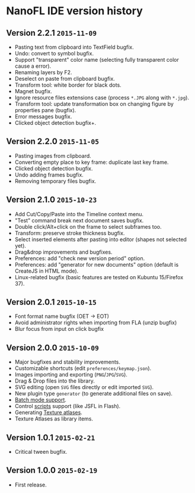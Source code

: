 # NanoFL IDE version history


## Version 2.2.1 `2015-11-09`

* Pasting text from clipboard into TextField bugfix.
* Undo: convert to symbol bugfix.
* Support "transparent" color name (selecting fully transparent color cause a error).
* Renaming layers by F2.
* Deselect on paste from clipboard bugfix.
* Transform tool: white border for black dots.
* Magnet bugfix.
* Ignore resource files extensions case (process `*.JPG` along with `*.jpg`).
* Transform tool: update transformation box on changing figure by properties pane (bugfix).
* Error messages bugfix.
* Clicked object detection bugfix+.


## Version 2.2.0 `2015-11-05`

* Pasting images from clipboard.
* Converting empty place to key frame: duplicate last key frame.
* Clicked object detection bugfix.
* Undo adding frames bugfix.
* Removing temporary files bugfix.


## Version 2.1.0 `2015-10-23`

* Add Cut/Copy/Paste into the Timeline context menu.
* "Test" command break next document saves bugfix.
* Double click/Alt+click on the frame to select subframes too.
* Transform: preserve stroke thickness bugfix.
* Select inserted elements after pasting into editor (shapes not selected yet).
* Drag&drop improvements and bugfixes.
* Preferences: add "check new version period" option.
* Preferences: add "generator for new documents" option (default is CreateJS in HTML mode).
* Linux-related bugfix (basic features are tested on Kubuntu 15/Firefox 37).


## Version 2.0.1 `2015-10-15`

* Font format name bugfix (OET -> EOT)
* Avoid administrator rights when importing from FLA (unzip bugfix)
* Blur focus from input on click bugfix


## Version 2.0.0 `2015-10-09`

* Major bugfixes and stability improvements.
* Customizable shortcuts (edit `preferences/keymap.json`).
* Images importing and exporting (`PNG`/`JPG`/`SVG`).
* Drag & Drop files into the library.
* SVG editing (open `SVG` files directly or edit imported `SVG`).
* New plugin type `generator` (to generate additional files on save).
* [Batch mode support](/docs/command_line/).
* Control [scripts](/docs/scripts/) support (like JSFL in Flash).
* Generating [Texture atlases](/docs/generate_texture_atlases/).
* Texture Atlases as library items.


## Version 1.0.1 `2015-02-21`

* Critical tween bugfix.


## Version 1.0.0 `2015-02-19`

* First release.
